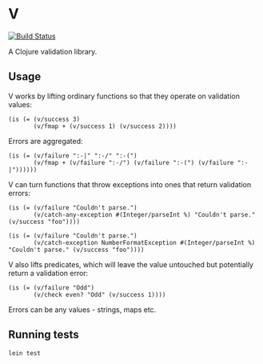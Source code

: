 # V

[![Build Status](https://travis-ci.org/ctford/V.png)](https://travis-ci.org/ctford/V)

A Clojure validation library.

## Usage

V works by lifting ordinary functions so that they operate on validation values:

    (is (= (v/success 3)
           (v/fmap + (v/success 1) (v/success 2))))

Errors are aggregated:

    (is (= (v/failure ":-|" ":-/" ":-(")
           (v/fmap + (v/failure ":-/") (v/failure ":-(") (v/failure ":-|"))))))

V can turn functions that throw exceptions into ones that return validation errors:

    (is (= (v/failure "Couldn't parse.")
           (v/catch-any-exception #(Integer/parseInt %) "Couldn't parse." (v/success "foo"))))

    (is (= (v/failure "Couldn't parse.")
           (v/catch-exception NumberFormatException #(Integer/parseInt %) "Couldn't parse." (v/success "foo"))))

V also lifts predicates, which will leave the value untouched but potentially return a validation error:

    (is (= (v/failure "Odd")
           (v/check even? "Odd" (v/success 1))))

Errors can be any values - strings, maps etc.

## Running tests

    lein test
